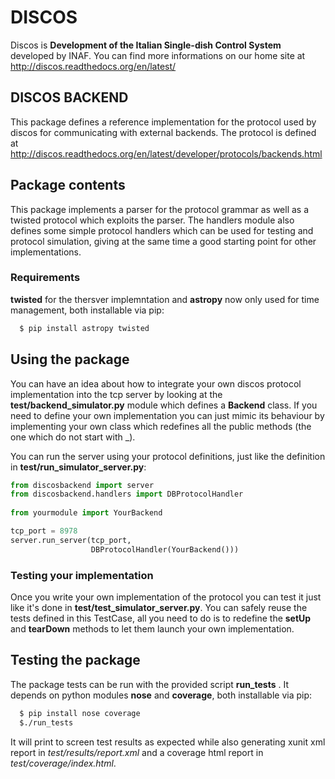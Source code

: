 # DISCOS

Discos is **Development of the Italian Single-dish Control System**
developed by INAF. 
You can find more informations on our home site at
http://discos.readthedocs.org/en/latest/

## DISCOS BACKEND

This package defines a reference implementation for the protocol used by
discos for communicating with external backends. The protocol is defined
at
http://discos.readthedocs.org/en/latest/developer/protocols/backends.html

## Package contents

This package implements a parser for the protocol grammar as well as a
twisted protocol which exploits the parser. 
The handlers module also defines some simple protocol handlers which can
be used for testing and protocol simulation, giving at the same time a
good starting point for other implementations.

### Requirements

**twisted** for the thersver implemntation and **astropy** now only used for
time management, both installable via pip:

```bash
  $ pip install astropy twisted
```

## Using the package

You can have an idea about how to integrate your own discos protocol 
implementation into the tcp server by looking at the 
**test/backend_simulator.py** module which defines a **Backend** class. 
If you need to define your own implementation you can just mimic its 
behaviour by implementing your own class which redefines all the public 
methods (the one which do not start with _). 

You can run the server using your protocol definitions, just like 
the definition in **test/run_simulator_server.py**:

```python
from discosbackend import server
from discosbackend.handlers import DBProtocolHandler
 
from yourmodule import YourBackend

tcp_port = 8978
server.run_server(tcp_port,
                  DBProtocolHandler(YourBackend()))
```

### Testing your implementation

Once you write your own implementation of the protocol you can test it 
just like it's done in **test/test_simulator_server.py**. You can safely 
reuse the tests defined in this TestCase, all you need to do is to 
redefine the **setUp** and **tearDown** methods to let them launch 
your own implementation.

## Testing the package

The package tests can be run with the provided script **run_tests** .
It depends on python modules **nose** and **coverage**, both installable via
pip:

```bash
  $ pip install nose coverage
  $./run_tests
```

It will print to screen test results as expected while also generating xunit xml
report in *test/results/report.xml* and a coverage html report in
*test/coverage/index.html*.

